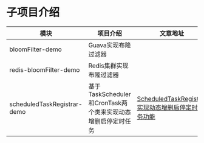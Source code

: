 # 子项目介绍
| 模块        | 项目介绍   |  文章地址  |
| --------   | -----  | ----  |
| bloomFilter-demo     | Guava实现布隆过滤器|        |
| redis-bloomFilter-demo        |    Redis集群实现布隆过滤器    |    |
| scheduledTaskRegistrar-demo        |   基于TaskScheduler和CronTask两个类来实现动态增删启停定时任务   |   [ScheduledTaskRegistrar实现动态增删启停定时任务功能](https://www.goitman.cn/2020/11/01/ScheduledTaskRegistrar%E5%AE%9E%E7%8E%B0%E5%8A%A8%E6%80%81%E5%A2%9E%E5%88%A0%E5%90%AF%E5%81%9C%E5%AE%9A%E6%97%B6%E4%BB%BB%E5%8A%A1%E5%8A%9F%E8%83%BD/)|
